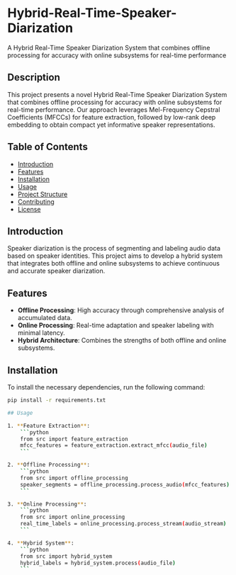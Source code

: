 # Hybrid-Real-Time-Speaker-Diarization
A Hybrid Real-Time Speaker Diarization System that combines offline processing for accuracy with online subsystems for real-time performance
## Description
This project presents a novel Hybrid Real-Time Speaker Diarization System that combines offline processing for accuracy with online subsystems for real-time performance. Our approach leverages Mel-Frequency Cepstral Coefficients (MFCCs) for feature extraction, followed by low-rank deep embedding to obtain compact yet informative speaker representations.

## Table of Contents
- [Introduction](#introduction)
- [Features](#features)
- [Installation](#installation)
- [Usage](#usage)
- [Project Structure](#project-structure)
- [Contributing](#contributing)
- [License](#license)

## Introduction
Speaker diarization is the process of segmenting and labeling audio data based on speaker identities. This project aims to develop a hybrid system that integrates both offline and online subsystems to achieve continuous and accurate speaker diarization.

## Features
- **Offline Processing**: High accuracy through comprehensive analysis of accumulated data.
- **Online Processing**: Real-time adaptation and speaker labeling with minimal latency.
- **Hybrid Architecture**: Combines the strengths of both offline and online subsystems.

## Installation
To install the necessary dependencies, run the following command:
```bash
pip install -r requirements.txt

## Usage

1. **Feature Extraction**:
    ```python
    from src import feature_extraction
    mfcc_features = feature_extraction.extract_mfcc(audio_file)
    ```

2. **Offline Processing**:
    ```python
    from src import offline_processing
    speaker_segments = offline_processing.process_audio(mfcc_features)
    ```

3. **Online Processing**:
    ```python
    from src import online_processing
    real_time_labels = online_processing.process_stream(audio_stream)
    ```

4. **Hybrid System**:
    ```python
    from src import hybrid_system
    hybrid_labels = hybrid_system.process(audio_file)
    ```

